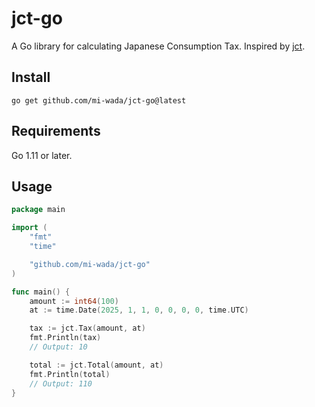 # jct-go

A Go library for calculating Japanese Consumption Tax. Inspired by [jct](https://github.com/moneyforward/jct).

## Install

```shell
go get github.com/mi-wada/jct-go@latest
```

## Requirements

Go 1.11 or later.

## Usage

```go
package main

import (
	"fmt"
	"time"

	"github.com/mi-wada/jct-go"
)

func main() {
	amount := int64(100)
	at := time.Date(2025, 1, 1, 0, 0, 0, 0, time.UTC)

	tax := jct.Tax(amount, at)
	fmt.Println(tax)
	// Output: 10

	total := jct.Total(amount, at)
	fmt.Println(total)
	// Output: 110
}
```

